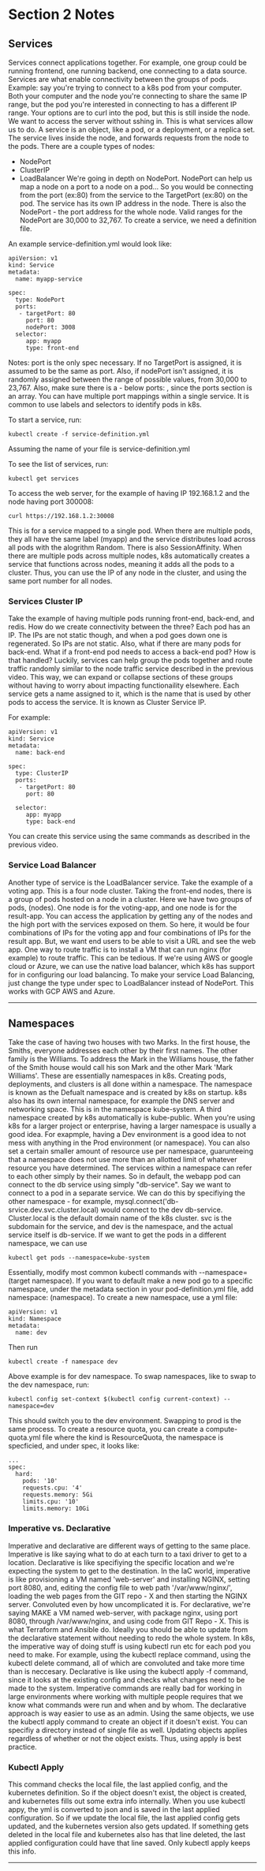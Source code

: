 # Section 2 Notes

## Services

Services connect applications together. For example, one group could be running frontend, one running backend, one connecting to a data source. Services are what enable connectivity between the groups of pods.
Example: say you're trying to connect to a k8s pod from your computer. Both your computer and the node you're connecting to share the same IP range, but the pod you're interested in connecting to has a different IP range. Your options are to curl into the pod, but this is still inside the node. We want to access the server without sshing in. This is what services allow us to do.
A service is an object, like a pod, or a deployment, or a replica set. The service lives inside the node, and forwards requests from the node to the pods.
There are a couple types of nodes:
- NodePort
- ClusterIP 
- LoadBalancer
We're going in depth on NodePort.
NodePort can help us map a node on a port to a node on a pod...
So you would be connecting from the port (ex:80) from the service to the TargetPort (ex:80) on the pod.
The service has its own IP address in the node.
There is also the NodePort - the port address for the whole node. Valid ranges for the NodePort are 30,000 to 32,767.
To create a service, we need a definition file.

An example service-definition.yml would look like:

```
apiVersion: v1
kind: Service
metadata:
  name: myapp-service

spec:
  type: NodePort
  ports:
   - targetPort: 80
     port: 80
     nodePort: 3008
  selector:
     app: myapp
     type: front-end
```
Notes: port is the only spec necessary. If no TargetPort is assigned, it is assumed to be the same as port. Also, if nodePort isn't assigned, it is randomly assigned between the range of possible values, from 30,000 to 23,767.
Also, make sure there is a - below ports: , since the ports section is an array. You can have multiple port mappings within a single service.
It is common to use labels and selectors to identify pods in k8s.

To start a service, run:

```
kubectl create -f service-definition.yml
```

Assuming the name of your file is service-definition.yml

To see the list of services, run:

```
kubectl get services
```

To access the web server, for the example of having IP 192.168.1.2 and the node having port 300008:

```
curl https://192.168.1.2:30008
```

This is for a service mapped to a single pod. When there are multiple pods, they all have the same label (myapp) and the service distributes load across all pods with the alogrithm Random. There is also SessionAffinity.
When there are multiple pods across multiple nodes, k8s automatically creates a service that functions across nodes, meaning it adds all the pods to a cluster. Thus, you can use the IP of any node in the cluster, and using the same port number for all nodes.

### Services Cluster IP

Take the example of having multiple pods running front-end, back-end, and redis. How do we create connectivity between the three?
Each pod has an IP.
The IPs are not static though, and when a pod goes down one is regenerated. So IPs are not static.
Also, what if there are many pods for back-end. What if a front-end pod needs to access a back-end pod? How is that handled?
Luckily, services can help group the pods together and route traffic randomly similar to the node traffic service described in the previous video.
This way, we can expand or collapse sections of these groups without having to worry about impacting functionaility elsewhere.
Each service gets a name assigned to it, which is the name that is used by other pods to access the service. It is known as Cluster Service IP.

For example:

```
apiVersion: v1
kind: Service
metadata:
  name: back-end

spec:
  type: ClusterIP
  ports:
   - targetPort: 80
     port: 80

  selector:
     app: myapp
     type: back-end
```
You can create this service using the same commands as described in the previous video.


### Service Load Balancer

Another type of service is the LoadBalancer service.
Take the example of a voting app. This is a four node cluster.
Taking the front-end nodes, there is a group of pods hosted on a node in a cluster. Here we have two groups of pods, (nodes). One node is for the voting-app, and one node is for the result-app.
You can access the application by getting any of the nodes and the high port with the services exposed on them. So here, it would be four combinations of IPs for the voting app and four combinations of IPs for the result app.
But, we want end users to be able to visit a URL and see the web app. One way to route traffic is to install a VM that can run nginx (for example) to route traffic. This can be tedious.
If we're using AWS or google cloud or Azure, we can use the native load balancer, which k8s has support for in configuring our load balancing.
To make your service Load Balancing, just change the type under spec to LoadBalancer instead of NodePort. This works with GCP AWS and Azure.

---

## Namespaces

Take the case of having two houses with two Marks. In the first house, the Smiths, everyone addresses each other by their first names. The other family is the Williams. To address the Mark in the Williams house, the father of the Smith house would call his son Mark and the other Mark 'Mark Williams'. These are essentially namespaces in k8s.
Creating pods, deployments, and clusters is all done within a namespace.
The namespace is known as the Defualt namespace and is created by k8s on startup.
k8s also has its own internal namespace, for example the DNS server and networking space. This is in the namespace kube-system.
A third namespace created by k8s automatically is kube-public.
When you're using k8s for a larger project or enterprise, having a larger namespace is usually a good idea. For exapmple, having a Dev environment is a good idea to not mess with anything in the Prod environment (or namespace).
You can also set a certain smaller amount of resource use per namespace, guarunteeing that a namespace does not use more than an allotted limit of whatever resource you have determined. 
The services within a namespace can refer to each other simply by their names. So in default, the webapp pod can connect to the db service using simply "db-service". Say we want to connect to a pod in a separate service. We can do this by specifiying the other namespace - for example, mysql.connect('db-srvice.dev.svc.cluster.local) would connect to the dev db-service. Cluster.local is the default domain name of the k8s cluster. svc is the subdomain for the service, and dev is the namespace, and the actual service itself is db-service.
If we want to get the pods in a different namespace, we can use 

```
kubectl get pods --namespace=kube-system

```

Essentially, modify most common kubectl commands with --namespace=(target namespace). If you want to default make a new pod go to a specific namespace, under the metadata section in your pod-definition.yml file, add namespace: (namespace).
To create a new namespace, use a yml file:

```
apiVersion: v1
kind: Namespace
metadata:
  name: dev
```

Then run
```
kubectl create -f namespace dev

```

Above example is for dev namespace.
To swap namespaces, like to swap to the dev namespace, run:

```
kubectl config set-context $(kubectl config current-context) --namespace=dev
```

This should switch you to the dev environment. Swapping to prod is the same process.
To create a resource quota, you can create a compute-quota.yml file where the kind is ResourceQuota, the namespace is specficied, and under spec, it looks like:


```
...
spec:
  hard:
    pods: '10'
    requests.cpu: '4'
    requests.memory: 5Gi
    limits.cpu: '10'
    limits.memory: 10Gi
```

### Imperative vs. Declarative


Imperative and declarative are different ways of getting to the same place.
Imperative is like saying what to do at each turn to a taxi driver to get to a location.
Declarative is like specifiying the specific location and we're expecting the system to get to the destination.
In the IaC world, imperative is like provisioning a VM named 'web-server' and installing NGINX, setting port 8080, and, editing the config file to web path '/var/www/nginx/', loading the web pages from the GIT repo - X and then starting the NGINX server. Convoluted even by how uncomplicated it is.
For declarative, we're saying MAKE a VM named web-server, with package nginx, using port 8080, through /var/www/nginx, and using code from GIT Repo - X.
This is what Terraform and Ansible do.
Ideally you should be able to update from the declarative statement without needing to redo the whole system.
In k8s, the imperative way of doing stuff is using kubectl run etc for each pod you need to make.
For example, using the kubectl replace command, using the kubectl delete command, all of which are convoluted and take more time than is neccesary.
Declarative is like using the kubectl apply -f command, since it looks at the existing config and checks what changes need to be made to the system.
Imperative commands are really bad for working in large environments where working with multiple people requires that we know what commands were run and when and by whom.
The declarative approach is way easier to use as an admin. Using the same objects, we use the kubectl apply command to create an object if it doesn't exist. You can specifiy a directory instead of single file as well. Updating objects applies regardless of whether or not the object exists.
Thus, using apply is best practice.

### Kubectl Apply

This command checks the local file, the last applied config, and the kubernetes definition. So if the object doesn't exist, the object is created, and kubernetes fills out some extra info internally. When you use kubectl appy, the yml is converted to json and is saved in the last applied configuration. So if we update the local file, the last applied config gets updated, and the kubernetes version also gets updated. If something gets deleted in the local file and kubernetes also has that line deleted, the last applied configuration could have that line saved. Only kubectl apply keeps this info.

---